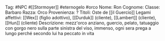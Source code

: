 Tag: #NPC #[[Stormoyer]] #eternogelo #orco
Nome: Ron
Cognome: 
Classe: Barbaro
Razza: Orco
Provenienza: ?
Titoli: Oste de [[il Guercio]]
Legami affettivi: [[Wex]] (figlio adottivo), [[Durduk]] (cliente), [[Lambert]] (cliente), [[Hun]] (cliente)
Descrizione: mezz'orco anziano, guercio, pelato, tatuaggio con gorgo nero sulla parte sinistra del viso, immenso, ogni sera prega a lungo perché secondo lui ha peccato in vita
